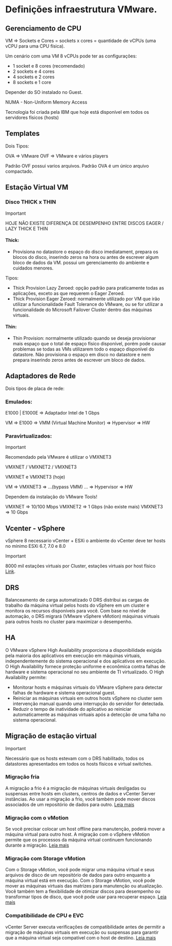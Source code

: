 # Definições infraestrutura VMware.

## Gerenciamento de CPU

VM =>  Sockets e Cores = sockets x cores = quantidade de vCPUs (uma vCPU para uma CPU física).

Um cenário com uma VM 8 vCPUs pode ter as configurações:

* 1 socket e 8 cores (recomendado)
* 2 sockets e 4 cores
* 4 sockets e 2 cores
* 8 sockets e 1 core 

Depender do SO instalado no Guest.

NUMA - Non-Uniform Memory Access

Tecnologia foi criada pela IBM que hoje está disponível em todos os servidores físicos (hosts)

## Templates

Dois Tipos:

OVA => VMware
OVF => VMware e vários players

Padrão OVF possui varios arquivos.
Padrão OVA é um único arquivo compactado.

## Estação Virtual VM

 ### Disco THICK x THIN

>[!IMPORTANT]
>HOJE NÃO EXISTE DIFERENÇA DE DESEMPENHO ENTRE DISCOS EAGER / LAZY THICK E THIN

#### Thick:

* Provisiona no datastore o espaço do disco imediatament, prepara os blocos do disco, inserindo zeros na hora ou antes de escrever algum bloco de dados da VM.
possui um gerenciamento do ambiente e cuidados menores.

Tipos:

* Thick Provision Lazy Zeroed: opção padrão para praticamente todas as aplicações, exceto as que requerem o Eager Zeroed.
* Thick Provision Eager Zeroed: normalmente utilizado por VM que irão utilizar a funcionalidade Fault Tolerance do VMware, ou se for utilizar a funcionalidade do Microsoft Failover Cluster dentro das máquinas virtuais.

#### Thin: 

* Thin Provision: normalmente utilizado quando se deseja provisionar mais espaço que o total de espaço físico disponível, porém pode causar problemas se todas as VMs utilizarem todo o espaço disponível do datastore.
Não provisiona o espaço em disco no datastore e nem prepara inserindo zeros antes de escrever um bloco de dados.

## Adaptadores de Rede

Dois tipos de placa de rede:

### Emulados:

E1000 | E1000E	=> Adaptador Intel de 1 Gbps

VM => E1000 =>  VMM (Virtual Machine Monitor)  => Hypervisor => HW

### Paravirtualizados:

>[!IMPORTANT]
>Recomendado pela VMware é utilizar o VMXNET3

VMXNET / VMXNET2 / VMXNET3

VMXNET e VMXNET3 (hoje)

VM => VMXNET3 => …(bypass VMM) … =>  Hypervisor => HW

Dependem da instalação do VMware Tools!

VMXNET	=> 10/100 Mbps
VMXNET2	=> 1 Gbps (não existe mais)
VMXNET3	=> 10 Gbps

## Vcenter - vSphere
vSphere 8 necessario vCenter + ESXi o ambiente do vCenter deve ter hosts no mínimo ESXi 6.7, 7.0 e 8.0

>[!IMPORTANT]
>8000 mil estações virtuais por Cluster, estações virtuais por host físico [Link](https://configmax.esp.vmware.com/guest?vmwareproduct=vSphere&release=vSphere%208.0&categories=2-0).

## DRS
Balanceamento de carga automatizado 0 DRS distribui as cargas de trabalho da máquina virtual pelos hosts do vSphere em um cluster e monitora os recursos disponíveis para você. Com base no nível de automação, o DRS migrará (VMware vSphere vMotion) máquinas virtuais para outros hosts no cluster para maximizar o desempenho.

## HA

O VMware vSphere High Availability proporciona a disponibilidade exigida pela maioria dos aplicativos em execução em máquinas virtuais, independentemente do sistema operacional e dos aplicativos em execução. O High Availability fornece proteção uniforme e econômica contra falhas de hardware e sistema operacional no seu ambiente de TI virtualizado. O High Availability permite:

 
* Monitorar hosts e máquinas virtuais do VMware vSphere para detectar falhas de hardware e sistema operacional guest.
* Reiniciar as máquinas virtuais em outros hosts vSphere no cluster sem intervenção manual quando uma interrupção do servidor for detectada.
* Reduzir o tempo de inatividade do aplicativo ao reiniciar automaticamente as máquinas virtuais após a detecção de uma falha no sistema operacional.

## Migração de estação virtual

>[!IMPORTANT]
>Necessário que os hosts estevam com o DRS habilitado, todos os datastores apresentados em todos os hosts físicos e virtual switches.

### Migração fria
A migração a frio é a migração de máquinas virtuais desligadas ou suspensas entre hosts em clusters, centros de dados e vCenter Server instâncias. Ao usar a migração a frio, você também pode mover discos associados de um repositório de dados para outro. [Leia mais](https://docs.vmware.com/br/VMware-vSphere/7.0/com.vmware.vsphere.vcenterhost.doc/GUID-98C18721-A4B0-4BD2-96BF-1BBC29391B3E.html)

### Migração com o vMotion
Se você precisar colocar um host offline para manutenção, poderá mover a máquina virtual para outro host. A migração com o vSphere vMotion permite que os processos da máquina virtual continuem funcionando durante a migração. [Leia mais](https://docs.vmware.com/br/VMware-vSphere/7.0/com.vmware.vsphere.vcenterhost.doc/GUID-D19EA1CB-5222-49F9-A002-4F8692B92D63.html)

### Migração com Storage vMotion
Com o Storage vMotion, você pode migrar uma máquina virtual e seus arquivos de disco de um repositório de dados para outro enquanto a máquina virtual está em execução. Com o Storage vMotion, você pode mover as máquinas virtuais das matrizes para manutenção ou atualização. Você também tem a flexibilidade de otimizar discos para desempenho ou transformar tipos de disco, que você pode usar para recuperar espaço. [Leia mais](https://docs.vmware.com/br/VMware-vSphere/7.0/com.vmware.vsphere.vcenterhost.doc/GUID-AB266895-BAA4-4BF3-894E-47F99DC7B77F.html)

### Compatibilidade de CPU e EVC
vCenter Server executa verificações de compatibilidade antes de permitir a migração de máquinas virtuais em execução ou suspensas para garantir que a máquina virtual seja compatível com o host de destino. [Leia mais](https://docs.vmware.com/br/VMware-vSphere/7.0/com.vmware.vsphere.vcenterhost.doc/GUID-03E7E5F9-06D9-463F-A64F-D4EC20DAF22E.html)